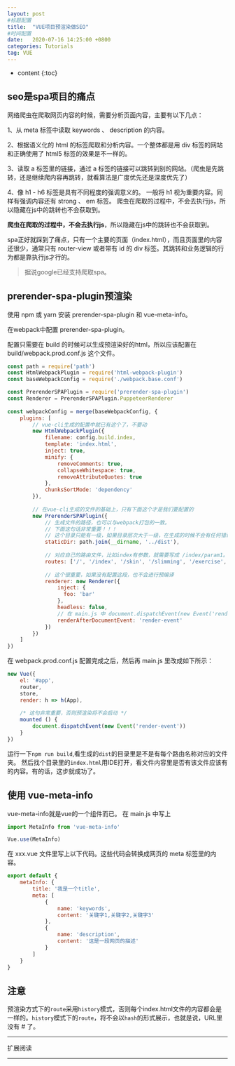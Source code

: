 ```yaml
---
layout: post
#标题配置
title:  "VUE项目预渲染做SEO"
#时间配置
date:   2020-07-16 14:25:00 +0800
categories: Tutorials
tag: VUE
---
```


* content
{:toc}

seo是spa项目的痛点
------------------------

网络爬虫在爬取网页内容的时候，需要分析页面内容，主要有以下几点：

1、从 meta 标签中读取 keywords 、 description 的内容。

2、根据语义化的 html 的标签爬取和分析内容。一个整体都是用 div 标签的网站和正确使用了 html5 标签的效果是不一样的。

3、读取 a 标签里的链接，通过 a 标签的链接可以跳转到别的网站。（爬虫是先跳转，还是继续爬内容再跳转，就看算法是广度优先还是深度优先了）

4、像 h1 - h6 标签是具有不同程度的强调意义的。 一般将 h1 视为重要内容。同样有强调内容还有 strong 、 em 标签。
爬虫在爬取的过程中，不会去执行js，所以隐藏在js中的跳转也不会获取到。

**爬虫在爬取的过程中，不会去执行js**，所以隐藏在js中的跳转也不会获取到。

spa正好就踩到了痛点，只有一个主要的页面（index.html），而且页面里的内容还很少，通常只有 router-view 或者带有 id 的 div 标签。其跳转和业务逻辑的行为都是靠执行js才行的。

> 据说google已经支持爬取spa。

prerender-spa-plugin预渲染
------------------------

使用 npm 或 yarn 安装 prerender-spa-plugin 和 vue-meta-info。

在webpack中配置 prerender-spa-plugin。

配置只需要在 build 的时候可以生成预渲染好的html，所以应该配置在 build/webpack.prod.conf.js 这个文件。

```js
const path = require('path')
const HtmlWebpackPlugin = require('html-webpack-plugin')
const baseWebpackConfig = require('./webpack.base.conf')

const PrerenderSPAPlugin = require('prerender-spa-plugin')
const Renderer = PrerenderSPAPlugin.PuppeteerRenderer
 
const webpackConfig = merge(baseWebpackConfig, {
    plugins: [
        // vue-cli生成的配置中就已有这个了，不要动
        new HtmlWebpackPlugin({
            filename: config.build.index,
            template: 'index.html',
            inject: true,
            minify: {
                removeComments: true,
                collapseWhitespace: true,
                removeAttributeQuotes: true
            },
            chunksSortMode: 'dependency'
        }),
        
        // 在vue-cli生成的文件的基础上，只有下面这个才是我们要配置的
        new PrerenderSPAPlugin({
            // 生成文件的路径，也可以与webpack打包的一致。
            // 下面这句话非常重要！！！
            // 这个目录只能有一级，如果目录层次大于一级，在生成的时候不会有任何错误提示，在预渲染的时候只会卡着不动。
            staticDir: path.join(__dirname, '../dist'),
                
            // 对应自己的路由文件，比如index有参数，就需要写成 /index/param1。
            routes: ['/', '/index', '/skin', '/slimming', '/exercise', '/alPay', '/wxPay'],
            
            // 这个很重要，如果没有配置这段，也不会进行预编译
            renderer: new Renderer({
                inject: {
                  foo: 'bar'
                },
                headless: false,
                // 在 main.js 中 document.dispatchEvent(new Event('render-event'))，两者的事件名称要对应上。
                renderAfterDocumentEvent: 'render-event'
            })
        })
    ]
})
```
在 webpack.prod.conf.js 配置完成之后，然后再 main.js 里改成如下所示：
```js
new Vue({
    el: '#app',
    router,
    store,
    render: h => h(App),
    
    /* 这句非常重要，否则预渲染将不会启动 */
    mounted () {
        document.dispatchEvent(new Event('render-event'))
    }
})

```
运行一下`npm run build`,看生成的`dist`的目录里是不是有每个路由名称对应的文件夹。
然后找个目录里的`index.html`用IDE打开，看文件内容里是否有该文件应该有的内容。有的话，这步就成功了。



使用 vue-meta-info
------------------------

vue-meta-info就是vue的一个组件而已。 在 main.js 中写上

```js
import MetaInfo from 'vue-meta-info'

Vue.use(MetaInfo)
```
在 xxx.vue 文件里写上以下代码。这些代码会转换成网页的 meta 标签里的内容。

```js
export default {
    metaInfo: {
        title: '我是一个title',
        meta: [
            {
                name: 'keywords',
                content: '关键字1,关键字2,关键字3'
            },
            {
                name: 'description',
                content: '这是一段网页的描述'
            }
        ]
    }
}
```

注意
------------------------

预渲染方式下的`route`采用`history`模式，否则每个index.html文件的内容都会是一样的。`history`模式下的`route`，将不会以`hash`的形式展示，也就是说，URL里没有 # 了。

---------
扩展阅读


---------
